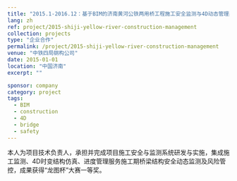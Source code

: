 ```yaml
---
title: "2015.1-2016.12：基于BIM的济南黄河公铁两用桥工程施工安全监测与4D动态管理系统"
lang: zh
ref: project/2015-shiji-yellow-river-construction-management
collection: projects
type: "企业合作"
permalink: /project/2015-shiji-yellow-river-construction-management
venue: "中铁四局钢构公司"
date: 2015-01-01
location: "中国济南"
excerpt: ""

sponsor: company
category: project
tags: 
  - BIM
  - construction
  - 4D
  - bridge
  - safety
---
```


本人为项目技术负责人，承担并完成项目施工安全与监测系统研发与实施，集成施工监测、4D时变结构仿真、进度管理服务施工期桥梁结构安全动态监测及风险管控，成果获得“龙图杯”大赛一等奖。
